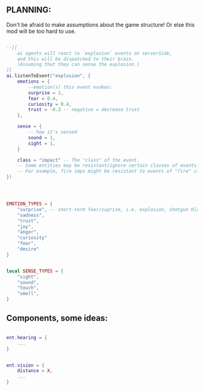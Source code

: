 

## PLANNING:

Don't be afraid to make assumptions about the game structure!
Or else this mod will be too hard to use.





```lua

--[[
    ai agents will react to `explosion` events on serverSide,
    and this will be dispatched to their brain.
    (Assuming that they can sense the explosion.)
]]
ai.listenToEvent("explosion", {
    emotions = {
        --emotion(s) this event evokes:
        surprise = 1,
        fear = 0.4,
        curiosity = 0.4,
        trust = -0.3 -- negative = decrease trust
    },

    sense = {
        -- how it's sensed
        sound = 1,
        sight = 1,
    }

    class = "impact" -- The "class" of the event.
    -- Some entities may be resistant/ignore certain classes of events.
    -- For example, fire imps might be resistant to events of "fire" class.
})




EMOTION_TYPES = {
    "surprise", -- short-term fear/suprise, i.e. explosion, shotgun blast
    "sadness",
    "trust",
    "joy",
    "anger",
    "curiosity"
    "fear",
    "desire"
}


local SENSE_TYPES = {
    "sight",
    "sound",
    "touch",
    "smell",
}


```






## Components, some ideas:
```lua

ent.hearing = {
    ...
}


ent.vision = {
    distance = X,
    ...
}


```


